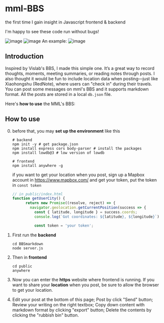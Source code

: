 # mml-BBS

the first time I gain insight in Javascript frontend & backend

I'm happy to see these code run without bugs!

![image](https://github.com/user-attachments/assets/ee512a50-ddce-4c49-baa8-7ba32f4ad50d)
![image](https://github.com/user-attachments/assets/3e52c7fb-7a23-47b4-9d3f-47b58f3274ee)
An example: 
![image](https://github.com/user-attachments/assets/a09666dc-722c-4abe-a4c3-063605728907)


## Introduction

Inspired by Vislab's BBS, I made this simple one. It’s a great way to record thoughts, moments, meeting summaries, or reading notes through posts. I also thought it would be fun to include location data when posting—just like Xiaohongshu (RedNote), where users can "check in" during their travels. You can post some messages on mml's BBS and it supports markdown format. All the posts are stored in a local `db.json` file.

Here's **how to use** the MML's BBS:

## How to use

0. before that, you may **set up the environment** like this

   ```shell
   # backend
   npm init -y # get package.json
   npm install express cors body-parser # install the packages
   npm install lowdb@3 # low version of lowdb
   
   # frontend
   npm install anywhere -g
   ```

   if you want to get your location when you post, sign up a Mapbox account in https://www.mapbox.com/ and get your token, put the token in `const token`

   ```javascript
   // in public/index.html
   function getUserCity() {
         return new Promise((resolve, reject) => {
           navigator.geolocation.getCurrentPosition(success => {
             const { latitude, longitude } = success.coords;
             console.log(`Got coordinates: ${latitude}, ${longitude}`);
   
             const token = 'your token';
   ```

1. First run the **backend**

   ```shell
   cd BBSmarkdown
   node server.js
   ```

2. Then in **frontend**

   ```shell
   cd public
   anywhere
   ```

3. Now you can enter the **https** website where frontend is running. If you want to share your **location** when you post, be sure to allow the browser to get your location.

4. Edit your post at the bottom of this page;
   Post by click "Send" button;
   Review your writing on the right textbox;
   Copy down content with markdown format by clicking "export" button;
   Delete the contents by clicking the "rubbish bin" button. 
